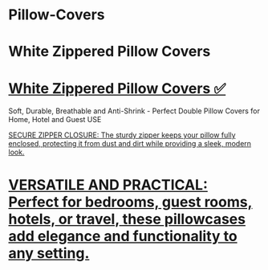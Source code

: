 # Pillow-Covers
# White Zippered Pillow Covers
# <a href="https://www.amazon.com/dp/B0DQHJBHXT?psc=1">White Zippered Pillow Covers ✅</a>
Soft, Durable, Breathable and Anti-Shrink - Perfect Double Pillow Covers for Home, Hotel and Guest USE

<a href="https://www.amazon.ca/dp/B00V3MR88G?th=1" title="Vaycasino">


SECURE ZIPPER CLOSURE: The sturdy zipper keeps your pillow fully enclosed, protecting it from dust and dirt while providing a sleek, modern look.

# VERSATILE AND PRACTICAL: Perfect for bedrooms, guest rooms, hotels, or travel, these pillowcases add elegance and functionality to any setting.

